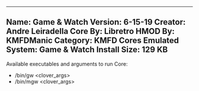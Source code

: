 -----------------------
Name: Game & Watch
Version: 6-15-19
Creator: Andre Leiradella
Core By: Libretro
HMOD By: KMFDManic
Category: KMFD Cores
Emulated System: Game & Watch
Install Size: 129 KB
-----------------------
Available executables and arguments to run Core:
- /bin/gw <rom> <clover_args>
- /bin/mgw <rom> <clover_args>
